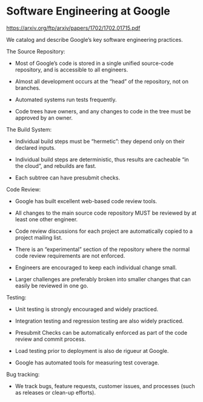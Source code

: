 # Software Engineering at Google

https://arxiv.org/ftp/arxiv/papers/1702/1702.01715.pdf

We catalog and describe Google’s key software engineering practices.

The Source Repository:

* Most of Google’s code is stored in a single unified source-code repository, and is accessible to all engineers.
  
* Almost all development occurs at the “head” of the repository, not on branches.
  
* Automated systems run tests frequently.
  
* Code trees have owners, and any changes to code in the tree must be approved by an owner.
  
The Build System:

* Individual build steps must be “hermetic”: they depend only on their declared inputs.
  
* Individual build steps are deterministic, thus results are cacheable “in the cloud”, and rebuilds are fast.
  
* Each subtree can have presubmit checks.
  
Code Review:

* Google has built excellent web-based code review tools.​
  
* All changes to the main source code repository MUST be reviewed by at least one other engineer.
  
* Code review discussions for each project are automatically copied to a project mailing list.
  
* There is an “experimental” section of the repository where the normal code review requirements are not enforced.
  
* Engineers are encouraged to keep each individual change small.
  
* Larger challenges are preferably broken into smaller changes that can easily be reviewed in one go.
  
Testing:

* Unit testing is strongly encouraged and widely practiced.
  
* Integration testing and regression testing are also widely practiced.
 
* Presubmit Checks can be automatically enforced as part of the code review and commit process.
  
* Load testing prior to deployment is also de rigueur at Google.
  
* Google has automated tools for measuring test coverage.
  
Bug tracking:

* We track bugs, feature requests, customer issues, and processes (such as releases or clean-up efforts).
